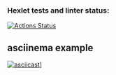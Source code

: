 ### Hexlet tests and linter status:
[![Actions Status](https://github.com/nightguard322/php-project-48/workflows/hexlet-check/badge.svg)](https://github.com/nightguard322/php-project-48/actions)
## asciinema example
[![asciicast](https://asciinema.org/a/LVKJckX0ZZ6UwDhut1BfB5UOG.svg)](https://asciinema.org/a/LVKJckX0ZZ6UwDhut1BfB5UOG)]